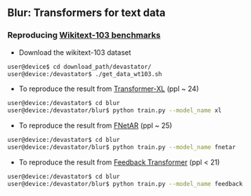## Blur: Transformers for text data

### Reproducing [Wikitext-103 benchmarks](https://paperswithcode.com/sota/language-modelling-on-wikitext-103)

- Download the wikitext-103 dataset

```bash
user@device$ cd download_path/devastator/
user@device:/devastator$ ./get_data_wt103.sh
```

- To reproduce the result from [Transformer-XL](http://arxiv.org/abs/1901.02860) (ppl ~ 24)
  
```bash
user@device:/devastator$ cd blur
user@device:/devastator/blur$ python train.py --model_name xl
```


- To reproduce the result from [FNetAR](http://arxiv.org/abs/2107.10932) (ppl ~ 25)
  
```bash
user@device:/devastator$ cd blur
user@device:/devastator/blur$ python train.py --model_name fnetar
```

- To reproduce the result from [Feedback Transformer](http://arxiv.org/abs/2002.09402) (ppl < 21)
  
```bash
user@device:/devastator$ cd blur
user@device:/devastator/blur$ python train.py --model_name feedback
```